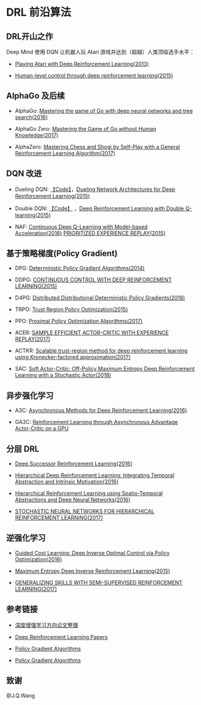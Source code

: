 # DRL 前沿算法

## DRL开山之作
Deep Mind 使用 DQN 让机器人玩 Atari 游戏并达到（超越）人类顶级选手水平：

+ [Playing Atari with Deep Reinforcement Learning(2013)](https://arxiv.org/pdf/1312.5602.pdf)

+ [Human-level control through deep reinforcement learning(2015)](https://daiwk.github.io/assets/dqn.pdf)

## AlphaGo 及后续

+ AlphaGo: [Mastering the game of Go with deep neural networks and tree search(2016)](https://storage.googleapis.com/deepmind-media/alphago/AlphaGoNaturePaper.pdf)

+ AlphaGo Zero: [Mastering the Game of Go without Human Knowledge(2017)](http://discovery.ucl.ac.uk/10045895/1/agz_unformatted_nature.pdf)

+ AlphaZero: [Mastering Chess and Shogi by Self-Play with a General Reinforcement Learning Algorithm(2017)](https://arxiv.org/pdf/1712.01815.pdf)

## DQN 改进
+ Dueling DQN: [【Code】](https://github.com/NeuronDance/DeepRL/tree/master/DRL%E5%89%8D%E6%B2%BF%E7%AE%97%E6%B3%95/Dueling-DQN)，[Dueling Network Architectures for Deep Reinforcement Learning(2015)](https://arxiv.org/pdf/1511.06581.pdf)

+ Double DQN: [【Code】](https://github.com/NeuronDance/DeepRL/tree/master/DRL%E5%89%8D%E6%B2%BF%E7%AE%97%E6%B3%95/Dueling-DQN) ，[Deep Reinforcement Learning with Double Q-learning(2015)](https://arxiv.org/pdf/1509.06461.pdf)

+ NAF: [Continuous Deep Q-Learning with Model-based Acceleration(2016)](https://arxiv.org/pdf/1603.00748.pdf)
[PRIORITIZED EXPERIENCE REPLAY(2015)](https://arxiv.org/pdf/1511.05952.pdf)

## 基于策略梯度(Policy Gradient)
+ DPG: [Deterministic Policy Gradient Algorithms(2014)](https://hal.inria.fr/file/index/docid/938992/filename/dpg-icml2014.pdf)

+ DDPG: [CONTINUOUS CONTROL WITH DEEP REINFORCEMENT LEARNING(2015)](https://arxiv.org/pdf/1509.02971.pdf)

+ D4PG: [Distributed Distributional Deterministic Policy Gradients(2018)](https://openreview.net/pdf?id=SyZipzbCb)

+ TRPO: [Trust Region Policy Optimization(2015)](https://arxiv.org/pdf/1502.05477.pdf)

+ PPO: [Proximal Policy Optimization Algorithms(2017)](https://arxiv.org/pdf/1707.06347.pdf)

+ ACER: [SAMPLE EFFICIENT ACTOR-CRITIC WITH EXPERIENCE REPLAY(2017)](https://arxiv.org/pdf/1611.01224.pdf)

+ ACTKR: [Scalable trust-region method for deep reinforcement learning using Kronecker-factored approximation(2017)](https://arxiv.org/pdf/1708.05144.pdf)

+ SAC: [Soft Actor-Critic: Off-Policy Maximum Entropy Deep Reinforcement Learning with a Stochastic Actor(2018)](https://arxiv.org/pdf/1801.01290.pdf)

## 异步强化学习
+ A3C: [Asynchronous Methods for Deep Reinforcement Learning(2016)](http://arxiv.org/abs/1602.01783)

+ GA3C: [Reinforcement Learning through Asynchronous Advantage Actor-Critic on a GPU](https://openreview.net/pdf?id=r1VGvBcxl)

## 分层 DRL
+ [Deep Successor Reinforcement Learning(2016)](https://arxiv.org/pdf/1606.02396.pdf)

+ [Hierarchical Deep Reinforcement Learning: Integrating Temporal Abstraction and Intrinsic Motivation(2016)](https://arxiv.org/pdf/1604.06057.pdf)

+ [Hierarchical Reinforcement Learning using Spatio-Temporal Abstractions and Deep Neural Networks(2016)](https://arxiv.org/pdf/1605.05359v1.pdf)

+ [STOCHASTIC NEURAL NETWORKS FOR HIERARCHICAL REINFORCEMENT LEARNING(2017)](https://openreview.net/pdf?id=B1oK8aoxe)

## 逆强化学习
+ [Guided Cost Learning: Deep Inverse Optimal Control via Policy Optimization(2016)](https://arxiv.org/pdf/1603.00448v3.pdf)

+ [Maximum Entropy Deep Inverse Reinforcement Learning(2015)](https://arxiv.org/pdf/1507.04888v3.pdf)
+ [GENERALIZING SKILLS WITH SEMI-SUPERVISED REINFORCEMENT LEARNING(2017)](https://arxiv.org/pdf/1612.00429.pdf)

## 参考链接
+ [深度增强学习方向论文整理](https://zhuanlan.zhihu.com/p/23600620)

+ [Deep Reinforcement Learning Papers](https://github.com/muupan/deep-reinforcement-learning-papers)

+ [Policy Gradient Algorithms](https://lilianweng.github.io/lil-log/2018/04/08/policy-gradient-algorithms.html)

+ [Policy Gradient Algorithms](https://lilianweng.github.io/lil-log/2018/04/08/policy-gradient-algorithms.html)



## 致谢
@J.Q.Wang

